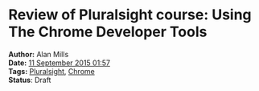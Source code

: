 Review of Pluralsight course: Using The Chrome Developer Tools
==============================================================
**Author:** Alan Mills  
**Date:** [11 September 2015 01:57](/blog/history/2015-09.md)  
**Tags:** [Pluralsight](/blog/categories/pluralsight.md), [Chrome](/blog/categories/chrome.md)  
**Status**: Draft
